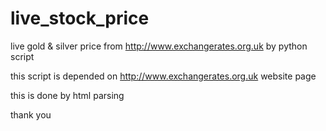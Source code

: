 live_stock_price
================


live gold &amp; silver price  from http://www.exchangerates.org.uk by python script

this script is depended on http://www.exchangerates.org.uk website page 

this is done by html parsing 

thank you 
